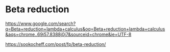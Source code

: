 # Beta reduction

https://www.google.com/search?q=Beta+reduction+lambda+calculus&oq=Beta+reduction+lambda+calculus&aqs=chrome..69i57.8388j0j7&sourceid=chrome&ie=UTF-8


https://sookocheff.com/post/fp/beta-reduction/
